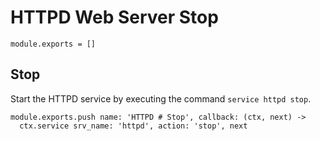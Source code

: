 
# HTTPD Web Server Stop

    module.exports = []

## Stop

Start the HTTPD service by executing the command `service httpd stop`.

    module.exports.push name: 'HTTPD # Stop', callback: (ctx, next) ->
      ctx.service srv_name: 'httpd', action: 'stop', next